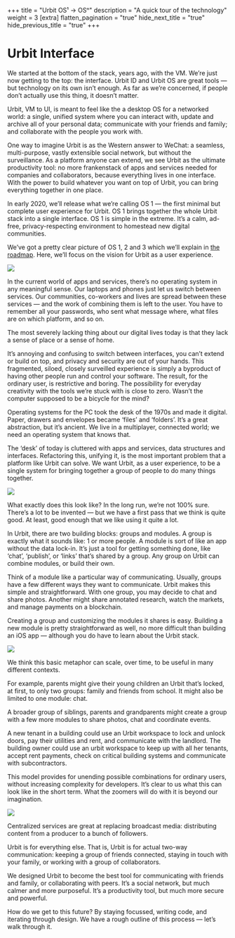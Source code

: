 +++
title = "Urbit OS¹ -> OSⁿ"
description = "A quick tour of the technology"
weight = 3
[extra]
flatten_pagination = "true"
hide_next_title = "true"
hide_previous_title = "true"
+++

# Urbit Interface

We started at the bottom of the stack, years ago, with the VM. We’re just now getting to the top: the interface. Urbit ID and Urbit OS are great tools — but technology on its own isn’t enough. As far as we’re concerned, if people don’t actually use this thing, it doesn’t matter.

Urbit, VM to UI, is meant to feel like the a desktop OS for a networked world: a single, unified system where you can interact with, update and archive all of your personal data; communicate with your friends and family; and collaborate with the people you work with. 

One way to imagine Urbit is as the Western answer to WeChat: a seamless, multi-purpose, vastly extensible social network, but without the surveillance. As a platform anyone can extend, we see Urbit as the ultimate productivity tool: no more frankenstack of apps and services needed for companies and collaborators, because everything lives in one interface. With the power to build whatever you want on top of Urbit, you can bring everything together in one place.

In early 2020, we’ll release what we’re calling OS 1 — the first minimal but complete user experience for Urbit. OS 1 brings together the whole Urbit stack into a single interface. OS 1 is simple in the extreme. It’s a calm, ad-free, privacy-respecting environment to homestead new digital communities. 

We’ve got a pretty clear picture of OS 1, 2 and 3 which we’ll explain in [the roadmap](/understanding-urbit/roadmap). Here, we’ll focus on the vision for Urbit as a user experience.

<img class="full w-100 mv4" src="https://media.urbit.org/site/understanding-urbit/project-history/uu-osn-1.svg"/>

In the current world of apps and services, there’s no operating system in any meaningful sense. Our laptops and phones just let us switch between services. Our communities, co-workers and lives are spread between these services — and the work of combining them is left to the user. You have to remember all your passwords, who sent what message where, what files are on which platform, and so on. 

The most severely lacking thing about our digital lives today is that they lack a sense of place or a sense of home. 

It’s annoying and confusing to switch between interfaces, you can’t extend or build on top, and privacy and security are out of your hands. This fragmented, siloed, closely surveilled experience is simply a byproduct of having other people run and control your software. The result, for the ordinary user, is restrictive and boring. The possibility for everyday creativity with the tools we’re stuck with is close to zero. Wasn’t the computer supposed to be a bicycle for the mind?

Operating systems for the PC took the desk of the 1970s and made it digital. Paper, drawers and envelopes became ‘files’ and ‘folders’. It’s a great abstraction, but it’s ancient. We live in a multiplayer, connected world; we need an operating system that knows that.

The ‘desk’ of today is cluttered with apps and services, data structures and interfaces. Refactoring this, unifying it, is the most important problem that a platform like Urbit can solve. We want Urbit, as a user experience, to be a single system for bringing together a group of people to do many things together.

![](https://media.urbit.org/site/understanding-urbit/your-last-computer/your-last-computer-waves%402x.png)

What exactly does this look like? In the long run, we’re not 100% sure. There’s a lot to be invented — but we have a first pass that we think is quite good. At least, good enough that we like using it quite a lot.

In Urbit, there are two building blocks: groups and modules. A group is exactly what it sounds like: 1 or more people. A module is sort of like an app without the data lock-in. It’s just a tool for getting something done, like ‘chat’, ‘publish’, or ‘links’ that’s shared by a group. Any group on Urbit can combine modules, or build their own. 

Think of a module like a particular way of communicating. Usually, groups have a few different ways they want to communicate. Urbit makes this simple and straightforward. With one group, you may decide to chat and share photos. Another might share annotated research, watch the markets, and manage payments on a blockchain.

Creating a group and customizing the modules it shares is easy. Building a new module is pretty straightforward as well, no more difficult than building an iOS app — although you do have to learn about the Urbit stack.

<img class="full w-100 mv4" src="https://media.urbit.org/site/understanding-urbit/uu-osn-3.svg"/>

We think this basic metaphor can scale, over time, to be useful in many different contexts. 

For example, parents might give their young children an Urbit that’s locked, at first, to only two groups: family and friends from school. It might also be limited to one module: chat. 

A broader group of siblings, parents and grandparents might create a group with a few more modules to share photos, chat and coordinate events. 

A new tenant in a building could use an Urbit workspace to lock and unlock doors, pay their utilities and rent, and communicate with the landlord. The building owner could use an urbit workspace to keep up with all her tenants, accept rent payments, check on critical building systems and communicate with subcontractors.

This model provides for unending possible combinations for ordinary users, without increasing complexity for developers. It’s clear to us what this can look like in the short term. What the zoomers will do with it is beyond our imagination.

<img class="full w-100 mv4" src="https://media.urbit.org/site/understanding-urbit/uu-osn-4.svg"/>

Centralized services are great at replacing broadcast media: distributing content from a producer to a bunch of followers. 

Urbit is for everything else. That is, Urbit is for actual two-way communication: keeping a group of friends connected, staying in touch with your family, or working with a group of collaborators. 

We designed Urbit to become the best tool for communicating with friends and family, or collaborating with peers. It’s a social network, but much calmer and more purposeful. It’s a productivity tool, but much more secure and powerful.

How do we get to this future? By staying focussed, writing code, and iterating through design. We have a rough outline of this process — let’s walk through it.